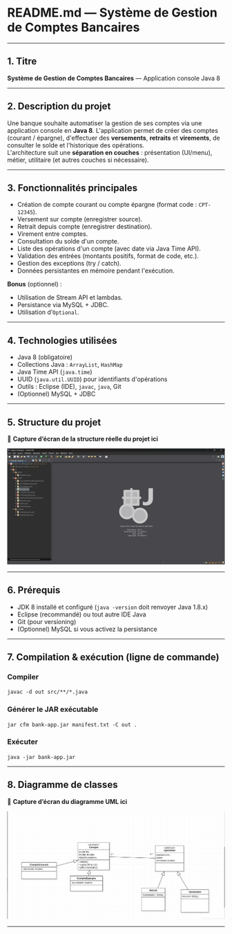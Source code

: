 # README.md — Système de Gestion de Comptes Bancaires

---

## 1. Titre  
**Système de Gestion de Comptes Bancaires** — Application console Java 8

---

## 2. Description du projet  
Une banque souhaite automatiser la gestion de ses comptes via une application console en **Java 8**. L'application permet de créer des comptes (courant / épargne), d'effectuer des **versements**, **retraits** et **virements**, de consulter le solde et l'historique des opérations.  
L'architecture suit une **séparation en couches** : présentation (UI/menu), métier, utilitaire (et autres couches si nécessaire).

---

## 3. Fonctionnalités principales
- Création de compte courant ou compte épargne (format code : `CPT-12345`).
- Versement sur compte (enregistrer source).
- Retrait depuis compte (enregistrer destination).
- Virement entre comptes.
- Consultation du solde d'un compte.
- Liste des opérations d'un compte (avec date via Java Time API).
- Validation des entrées (montants positifs, format de code, etc.).
- Gestion des exceptions (try / catch).
- Données persistantes en mémoire pendant l'exécution.

**Bonus** (optionnel) :
- Utilisation de Stream API et lambdas.
- Persistance via MySQL + JDBC.
- Utilisation d’`Optional`.

---

## 4. Technologies utilisées
- Java 8 (obligatoire)  
- Collections Java : `ArrayList`, `HashMap`  
- Java Time API (`java.time`)  
- UUID (`java.util.UUID`) pour identifiants d'opérations  
- Outils : Eclipse (IDE), `javac`, `java`, Git  
- (Optionnel) MySQL + JDBC  

---

## 5. Structure du projet  
📸 **Capture d’écran de la structure réelle du projet ici**  

![Project Structure Placeholder](./BankAccountManagement/docs/{D0612DD7-84BF-4555-B3F4-CA4C7BE7FEE4}.png)

---

## 6. Prérequis
- JDK 8 installé et configuré (`java -version` doit renvoyer Java 1.8.x)  
- Eclipse (recommandé) ou tout autre IDE Java  
- Git (pour versioning)  
- (Optionnel) MySQL si vous activez la persistance  

---

## 7. Compilation & exécution (ligne de commande)
### Compiler
```
javac -d out src/**/*.java
```

### Générer le JAR exécutable
```
jar cfm bank-app.jar manifest.txt -C out .
```

### Exécuter
```
java -jar bank-app.jar
```

---

## 8. Diagramme de classes  
📸 **Capture d’écran du diagramme UML ici**  

![UML Class Diagram Placeholder](./BankAccountManagement/docs/{716E5930-C621-4DF9-BFB8-64D03F238A85}.png)

---

